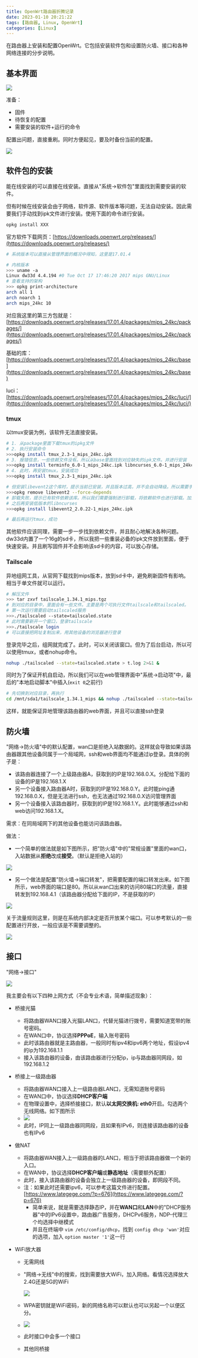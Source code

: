 ```yaml
---
title: OpenWrt路由器折腾记录
date: 2023-01-10 20:21:22
tags: [路由器, Linux, OpenWrt]
categories: [Linux]
---
```


在路由器上安装和配置OpenWrt。它包括安装软件包和设置防火墙、接口和各种网络连接的分步说明。

<!-- more -->

## 基本界面

![](https://raw.githubusercontent.com/wnma3mz/blog_posts/master/imgs/openwrt/1673353557758.png)

准备：

- 固件
- 待恢复的配置
- 需要安装的软件+运行的命令

配置出问题，直接重刷。同时方便起见，要及时备份当前的配置。

![](https://raw.githubusercontent.com/wnma3mz/blog_posts/master/imgs/openwrt/1673353799884.png)

## 软件包的安装

能在线安装的可以直接在线安装。直接从"系统->软件包"里面找到需要安装的软件。

但有时候在线安装会由于网络，软件源、软件版本等问题，无法自动安装。因此需要我们手动找到ipk文件进行安装。使用下面的命令进行安装。

```bash
opkg install XXX
```

官方软件下载网页：[https://downloads.openwrt.org/releases/](https://downloads.openwrt.org/releases/)

```bash
# 系统版本可以直接从管理界面的概况中得知，这里是17.01.4

# 内核版本
>>> uname -a 
Linux dw33d 4.4.194 #0 Tue Oct 17 17:46:20 2017 mips GNU/Linux
# 查看支持的架构
>>> opkg print-architecture
arch all 1
arch noarch 1
arch mips_24kc 10
```

对应我这里的第三方包就是：[https://downloads.openwrt.org/releases/17.01.4/packages/mips_24kc/packages/](https://downloads.openwrt.org/releases/17.01.4/packages/mips_24kc/packages/)

基础的库：[https://downloads.openwrt.org/releases/17.01.4/packages/mips_24kc/base](https://downloads.openwrt.org/releases/17.01.4/packages/mips_24kc/base)

luci：[https://downloads.openwrt.org/releases/17.01.4/packages/mips_24kc/luci/](https://downloads.openwrt.org/releases/17.01.4/packages/mips_24kc/luci/)

### tmux

以tmux安装为例，该软件无法直接安装。

```bash
# 1. 从package里面下载tmux的ipkg文件
# 2. 执行安装命令
>>>opkg install tmux_2.3-1_mips_24kc.ipk
# 3. 报错信息，一些依赖文件没有。所以从base里面找到对应缺失的ipk文件。并进行安装
>>>opkg install terminfo_6.0-1_mips_24kc.ipk libncurses_6.0-1_mips_24kc.ipk
# 4. 此时，再安装tmux。安装成功
>>>opkg install tmux_2.3-1_mips_24kc.ipk

# 但安装libevent2这个库时，提示当前已安装，并且版本过高，并不会自动降级。所以需要手动卸载原有的软件
>>>opkg remove libevent2 --force-depends
# 卸载失败，提示已有软件依赖该库。所以我们需要强制进行卸载，将依赖软件也进行卸载。加上--force 命令
# 之后再安装低版本的libncurses
>>>opkg install libevent2_2.0.22-1_mips_24kc.ipk

# 最后再运行tmux，成功
```

其他软件应该同理，需要一步一步找到依赖文件，并且耐心地解决各种问题。dw33d内置了一个16g的sd卡，所以我把一些重装必备的ipk文件放到里面，便于快速安装。并且刷写固件并不会影响该sd卡的内容，可以放心存储。

### Tailscale

异地组网工具，从官网下载找到mips版本，放到sd卡中，避免刷新固件有影响。相当于单文件就可以运行。

```bash
# 解压文件
>>> tar zxvf tailscale_1.34.1_mips.tgz
# 到对应的目录中，里面会有一些文件。主要是两个可执行文件tailscale和tailscaled。
# 第一次运行需要启动tailscaled服务
>>>./tailscaled --state=tailscaled.state
# 此时需要新开一个窗口，登录tailscale
>>>./tailscale login 
# 可以直接把网址复制出来，用其他设备的浏览器进行登录
```

登录完毕之后，组网就完成了。此时，可以关闭该窗口。但为了后台启动，所以可以使用tmux，或者nohup命令。

```bash
nohup ./tailscaled --state=tailscaled.state > t.log 2>&1 &
```

同时为了保证开机自启动，所以我们可以在web管理界面中"系统->启动项"中，最后的"本地启动脚本"中插入(`exit 0`之前行)

```bash
# 先切换到对应目录，再执行
cd /mnt/sda1/tailscale_1.34.1_mips && nohup ./tailscaled --state=tailscaled.state > t.log 2>&1 &
```

这样，就能保证异地管理该路由器的web界面，并且可以直接ssh登录

## 防火墙

"网络->防火墙"中的默认配置，wan口是拒绝入站数据的。这样就会导致如果该路由器跟其他设备同属于一个局域网，ssh和web界面均不能通过ip登录。具体的例子是：

- 该路由器连接了一个上级路由器A，获取到的IP是192.168.0.X。分配给下面的设备的IP是192.168.1.X
- 另一个设备接入路由器A时，获取到的IP是192.168.0.Y。此时能ping通192.168.0.X，但是无法进行ssh，也无法通过192.168.0.X访问管理界面
- 另一个设备接入该路由器时，获取到的IP是192.168.1.Y。此时能够通过ssh和web访问192.168.1.X。

需求：在同局域网下的其他设备也能访问该路由器。

做法：

- 一个简单的做法就是如下图所示，把"防火墙"中的"常规设置"里面的wan口，入站数据从**拒绝**改成**接受**。（默认是拒绝入站的）

![](https://raw.githubusercontent.com/wnma3mz/blog_posts/master/imgs/openwrt/1680509223.png)

- 另一个做法是配置"防火墙->端口转发"，把需要配置的端口转发出来。如下图所示，web界面的端口是80。所以从wan口出来的访问80端口的流量，直接转发到192.168.4.1（该路由器分配给下面的IP，不是获取的IP）

![](https://raw.githubusercontent.com/wnma3mz/blog_posts/master/imgs/openwrt/1673356610477.png)

关于流量规则这里，则是在系统内部决定是否开放某个端口。可以参考默认的一些配置进行开放，一般应该是不需要调整的。

![](https://raw.githubusercontent.com/wnma3mz/blog_posts/master/imgs/openwrt/1673356804612.png)

## 接口

"网络->接口"

![](https://raw.githubusercontent.com/wnma3mz/blog_posts/master/imgs/openwrt/1673357070459.png)

我主要会有以下四种上网方式（不会专业术语，简单描述现象）：

- 桥接光猫

  - 将路由器WAN口接入光猫LAN口，代替光猫进行拨号，需要知道宽带的账号密码。
  - 在WAN口中，协议选择**PPPoE**，输入账号密码
  - 此时该路由器就是主路由器，一般同时有ipv4和ipv6两个地址，假设ipv4的ip为192.168.1.1
  - 接入该路由器的设备，由该路由器进行分配ip，ip与路由器同网段，如192.168.1.2
- 桥接上一级路由器

  - 将路由器WAN口接入上一级路由器LAN口，无需知道账号密码
  - 在WAN口中，协议选择**DHCP客户端**
  - 在物理设置中，选择桥接接口，默认**以太网交换机: eth0**开启。勾选两个无线网络。如下图所示
  - ![](https://raw.githubusercontent.com/wnma3mz/blog_posts/master/imgs/openwrt/1673524264094.png)
  - 此时，IP同上一级路由器同网段，且如果有IPv6，则连接该路由器的设备也有IPv6
- 做NAT

  - 将路由器WAN接入上一级路由器的LAN口，相当于把该路由器做一个新的入口。
  - 在WAN中，协议选择**DHCP客户端**或**静态地址**（需要额外配置）
  - 此时，接入该路由器的设备会独立上一级路由器的设备，即网段不同。
  - 注：如果此时还需要ipv6，可以参考这篇文件进行配置。[https://www.lategege.com/?p=676](https://www.lategege.com/?p=676)
    - 简单来说，就是需要选择静态IP，并在**WAN口**和**LAN**中的"DHCP服务器"中的IPv6设置中，路由器广告服务，DHCPv6服务，NDP-代理三个均选择中继模式
    - 并且在终端中 `vim /etc/config/dhcp`，找到 `config dhcp 'wan'`对应的选项，加入 `option master '1'`这一行
- WiFi放大器

  - 无需网线
  - "网络->无线"中的搜索，找到需要放大WiFi，加入网络。看情况选择放大2.4G还是5G的WiFi

    ![](https://raw.githubusercontent.com/wnma3mz/blog_posts/master/imgs/openwrt/1673357519480.png)
  - WPA密钥就是WiFi密码，新的网络名称可以默认也可以另起一个以便区分。
  - ![](https://raw.githubusercontent.com/wnma3mz/blog_posts/master/imgs/openwrt/1673357576678.png)
  - 此时接口中会多一个接口
  - 其他同桥接
